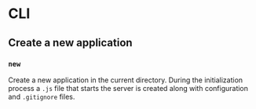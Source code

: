 # CLI

## Create a new application

### `new`

Create a new application in the current directory. During the initialization process a `.js` file that starts the server is created along with configuration and `.gitignore` files.
